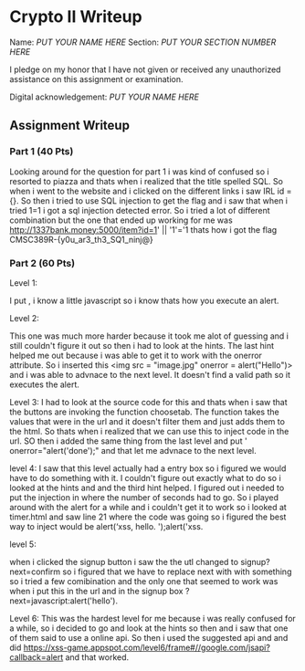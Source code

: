 # Crypto II Writeup

Name: *PUT YOUR NAME HERE*
Section: *PUT YOUR SECTION NUMBER HERE*

I pledge on my honor that I have not given or received any unauthorized
assistance on this assignment or examination.

Digital acknowledgement: *PUT YOUR NAME HERE*

## Assignment Writeup

### Part 1 (40 Pts)

Looking around for the question for part 1 i was kind of confused so i resorted to piazza and thats when i realized that the title spelled SQL. So when i went to the website and i clicked on the different links i saw IRL id = {}. So then i tried to use SQL injection to get the flag and i saw that when i tried 1=1 i got a sql injection detected error. So i tried a lot of different combination but the one that ended up working for me was http://1337bank.money:5000/item?id=1' || '1'='1 thats how i got the flag CMSC389R-{y0u_ar3_th3_SQ1_ninj@}


### Part 2 (60 Pts)

Level 1: 

I put <script>alert();</script>, i know a little javascript so i know thats how you execute an alert. 

Level 2: 

This one was much more harder because it took me alot of guessing and i still couldn't figure it out so then i had to look at the hints. The last hint helped me out because i was able to get it to work with the onerror attribute. So i inserted this  <img src = "image.jpg" onerror = alert("Hello")> and i was able to advnace to the next level. It doesn't find a valid path so it executes the alert. 

Level 3:
I had to look at the source code for this and thats when i saw that the buttons are invoking the function choosetab. The function takes the values that were in the url and it doesn't filter them and just adds them to the html. So thats when i realized that we can use this to inject code in the url. SO then i added the same thing from the last level and put  ' onerror="alert('done');" and that let me advnace to the next level. 

level 4: 
I saw that this level actually had a entry box so i figured we would have to do something with it. I couldn't figure out exactly what to do so i looked at the hints and and the third hint helped. I figured out i needed to put the injection in where the number of seconds had to go. So i played around with the alert for a while and i couldn't get it to work so i looked at timer.html and saw line 21 where the code was going so i figured the best way to inject would be alert(‘xss, hello. ');alert('xss.

level 5: 

when i clicked the signup button i saw the the utl changed to signup?next=confirm so i figured that we have to replace next with with something so i tried a few comibination and the only one that seemed to work was when i put this in the url and in the signup box ?next=javascript:alert('hello'). 

Level 6: 
This was the hardest level for me because i was really confused for a while, so i decided to go and look at the hints so then and i saw that one of them said to use a online api. So then i used the suggested api and and did https://xss-game.appspot.com/level6/frame#//google.com/jsapi?callback=alert and that worked. 
